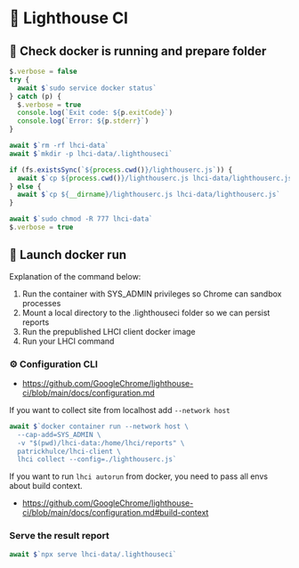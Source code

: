 # 🚀 Lighthouse CI

## 📁 Check docker is running and prepare folder

```js
$.verbose = false
try {
  await $`sudo service docker status`
} catch (p) {
  $.verbose = true
  console.log(`Exit code: ${p.exitCode}`)
  console.log(`Error: ${p.stderr}`)
}
```

```js
await $`rm -rf lhci-data`
await $`mkdir -p lhci-data/.lighthouseci`

if (fs.existsSync(`${process.cwd()}/lighthouserc.js`)) {
  await $`cp ${process.cwd()}/lighthouserc.js lhci-data/lighthouserc.js`
} else {
  await $`cp ${__dirname}/lighthouserc.js lhci-data/lighthouserc.js`
}

await $`sudo chmod -R 777 lhci-data`
$.verbose = true
```

## 🧈 Launch docker run

Explanation of the command below:

1. Run the container with SYS_ADMIN privileges so Chrome can sandbox processes
2. Mount a local directory to the .lighthouseci folder so we can persist reports
3. Run the prepublished LHCI client docker image
4. Run your LHCI command


### ⚙ Configuration CLI 

- https://github.com/GoogleChrome/lighthouse-ci/blob/main/docs/configuration.md

If you want to collect site from localhost add `--network host`

```js
await $`docker container run --network host \
  --cap-add=SYS_ADMIN \
  -v "$(pwd)/lhci-data:/home/lhci/reports" \
  patrickhulce/lhci-client \
  lhci collect --config=./lighthouserc.js`
```

If you want to run `lhci autorun` from docker, you need to pass all envs about build context.
- https://github.com/GoogleChrome/lighthouse-ci/blob/main/docs/configuration.md#build-context


### Serve the result report

```js
await $`npx serve lhci-data/.lighthouseci`
```
